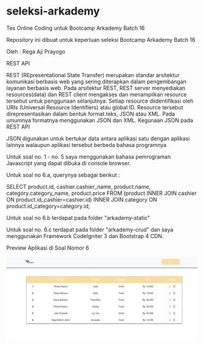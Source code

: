 # seleksi-arkademy
 Tes Online Coding untuk Bootcamp Arkademy Batch 16
 
 Repository ini dibuat untuk keperluan seleksi Bootcamp Arkademy Batch 16

 Oleh : Rega Aji Prayogo

 REST API

  REST (REpresentational State Transfer) merupakan standar arsitektur komunikasi berbasis web yang sering diterapkan dalam  pengembangan layanan berbasis web. Pada arsitektur REST, REST server menyediakan resources(data) dan REST client mengakses dan menampilkan resource tersebut untuk penggunaan selanjutnya. Setiap resource diidentifikasi oleh URIs (Universal Resource Identifiers) atau global ID. Resource tersebut direpresentasikan dalam bentuk format teks, JSON atau XML. Pada umumnya formatnya menggunakan JSON dan XML.
 Kegunaan JSON pada REST API

  JSON digunakan untuk bertukar data antara aplikasi satu dengan aplikasi lainnya walaupun aplikasi tersebut berbeda bahasa programnya

 Untuk soal no. 1 - no. 5 saya menggunakan bahasa pemrograman Javascript yang dapat dibuka di console browser.

 Untuk soal no 6.a, querynya sebagai berikut :

  SELECT product.id, cashier.cashier_name, product.name, category.category_name, product.price FROM (product INNER JOIN       cashier ON product.id_cashier=cashier.id) INNER JOIN category ON product.id_category=category.id;

 Untuk soal no 6.b terdapat pada folder "arkademy-static"

Untuk soal no. 6.c terdapat pada folder "arkademy-crud" dan saya menggunakan Framework CodeIgniter 3 dan Bootstrap 4 CDN.

 Preview Aplikasi di Soal Nomor 6

![alt text](seleksi-arkademy/arkademy-static/assets/img/ss1.png "image title")
